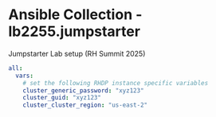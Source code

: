 # Ansible Collection - lb2255.jumpstarter

Jumpstarter Lab setup (RH Summit 2025)

```yaml
all:
  vars:
    # set the following RHDP instance specific variables
    cluster_generic_password: "xyz123" 
    cluster_guid: "xyz123"   
    cluster_cluster_region: "us-east-2" 
```
